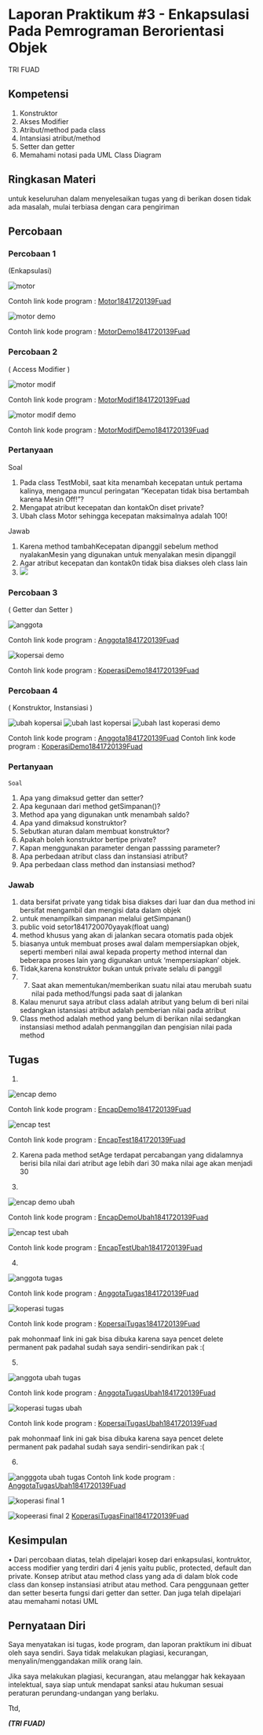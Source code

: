 # Laporan Praktikum #3 - Enkapsulasi Pada Pemrograman Berorientasi Objek 

TRI FUAD
## Kompetensi

1. Konstruktor
2. Akses Modifier
3. Atribut/method pada class
4. Intansiasi atribut/method 
5. Setter dan getter
6. Memahami notasi pada UML Class Diagram 



## Ringkasan Materi

untuk keseluruhan dalam menyelesaikan tugas yang di berikan dosen tidak ada masalah, mulai terbiasa dengan cara pengiriman 

## Percobaan

### Percobaan 1

 (Enkapsulasi)


![motor](img/motor.PNG)

Contoh link kode program : 
[Motor1841720139Fuad](../../src/3_Enkapsulasi/Motor1841720139Fuad.java)

![motor demo](img/motordemo.PNG)

Contoh link kode program : 
[MotorDemo1841720139Fuad](../../src/3_Enkapsulasi/MotorDemo1841720139Fuad.java)


### Percobaan 2

( Access Modifier )

![motor modif](img/motormodif.PNG)

Contoh link kode program : [MotorModif1841720139Fuad](../../src/3_Enkapsulasi/MotorModif1841720139Fuad.java)

![motor modif demo](img/motormodifdemo.PNG)

Contoh link kode program : [MotorModifDemo1841720139Fuad](../../src/3_Enkapsulasi/MotorModifDemo1841720139Fuad.java)

### Pertanyaan
Soal

1. Pada class TestMobil, saat kita menambah kecepatan untuk pertama kalinya, mengapa
muncul peringatan “Kecepatan tidak bisa bertambah karena Mesin Off!”?  
2. Mengapat atribut kecepatan dan kontakOn diset private?  
3. Ubah class Motor sehingga kecepatan maksimalnya adalah 100!

Jawab
1. Karena method tambahKecepatan dipanggil sebelum method nyalakanMesin yang digunakan untuk menyalakan mesin dipanggil
2. Agar atribut kecepatan dan kontak0n tidak bisa diakses oleh class lain
3. ![](img/pertanyaan3.PNG)


### Percobaan 3

( Getter dan Setter )

![anggota](img/anggota.PNG)

Contoh link kode program :
[Anggota1841720139Fuad](../../src/3_Enkapsulasi/Anggota1841720139Fuad.java)

![kopersai demo](img/koperasidemo.PNG)

Contoh link kode program : [KoperasiDemo1841720139Fuad](../../src/3_Enkapsulasi/KoperasiDemo1841720139Fuad.java)

### Percobaan 4
( Konstruktor, Instansiasi )


![ubah kopersai](img/ubahkoperasidemo.PNG)
![ubah last kopersai](img/ubahlastanggota.PNG)
![ubah last koperasi demo](img/ubahlastkoperasidemo.PNG)

Contoh link kode program :
[Anggota1841720139Fuad](../../src/3_Enkapsulasi/Anggota1841720139Fuad.java)
Contoh link kode program : [KoperasiDemo1841720139Fuad](../../src/3_Enkapsulasi/KoperasiDemo1841720139Fuad.java)


### Pertanyaan
    Soal
1. Apa yang dimaksud getter dan setter?
2. Apa kegunaan dari method getSimpanan()?
3. Method apa yang digunakan untk menambah saldo?
4. Apa yand dimaksud konstruktor?
5. Sebutkan aturan dalam membuat konstruktor?
6. Apakah boleh konstruktor bertipe private?
7. Kapan menggunakan parameter dengan passsing parameter?
8. Apa perbedaan atribut class dan instansiasi atribut?
9. Apa perbedaan class method dan instansiasi method?
    
### Jawab

1. data bersifat private yang tidak bisa diakses dari luar dan dua method ini bersifat mengambil dan mengisi data dalam objek
2. untuk menampilkan simpanan melalui getSimpanan()
3. public void setor1841720070yayak(float uang)
4. method khusus yang akan di jalankan secara otomatis pada objek
5.  biasanya untuk membuat proses awal dalam mempersiapkan objek, seperti memberi nilai awal kepada property method internal dan beberapa proses lain yang digunakan untuk ‘mempersiapkan’ objek.
6. Tidak,karena konstruktor bukan untuk private selalu di panggil
7. 7.	Saat akan mementukan/memberikan suatu nilai atau merubah suatu nilai pada method/fungsi pada saat di jalankan
8. Kalau menurut saya atribut class adalah atribut yang belum di beri nilai sedangkan istansiasi atribut adalah pemberian nilai pada atribut
9. Class method adalah method yang belum di berikan nilai sedangkan instansiasi method adalah penmanggilan dan pengisian nilai pada method

## Tugas
 

1. 
![encap demo](img/encapdemo.PNG)

Contoh link kode program : 
[EncapDemo1841720139Fuad](../../src/3_Enkapsulasi/EncapDemo1841720139Fuad.java)

![encap test](img/encaptest.PNG)

Contoh link kode program : 
[EncapTest1841720139Fuad](../../src/3_Enkapsulasi/EncapTest1841720139Fuad.java)


2.  Karena pada method setAge terdapat percabangan yang didalamnya berisi bila nilai dari atribut age lebih dari 30 maka nilai age akan menjadi 30 

3. 
![encap demo ubah](img/encapdemoubah.PNG)

Contoh link kode program : 
[EncapDemoUbah1841720139Fuad](../../src/3_Enkapsulasi/EncapDemoubah1841720139Fuad.java)

![encap test ubah](img/encaptestubah.PNG)

Contoh link kode program : 
[EncapTestUbah1841720139Fuad](../../src/3_Enkapsulasi/EncapTestubah1841720139Fuad.java)


4. 
 ![anggota tugas ](img/anggotatugas.PNG)

 Contoh link kode program : 
[AnggotaTugas1841720139Fuad](../../src/3_Enkapsulasi/AnggotaTugas1841720139Fuad.java)

 ![koperasi tugas](img/koperasitugas.PNG)

Contoh link kode program : 
[KopersaiTugas1841720139Fuad](../../src/3_Enkapsulasi/KoperasiTugas1841720139Fuad.java)

pak mohonmaaf link ini gak bisa dibuka karena saya pencet delete permanent pak padahal sudah saya sendiri-sendirikan pak :( 

5. 
 ![anggota ubah tugas](img/anggotaubahtugas.PNG)

 Contoh link kode program : 
[AnggotaTugasUbah1841720139Fuad](../../src/3_Enkapsulasi/AnggotaTugasUbah1841720139Fuad.java)

 ![koperasi tugas ubah](img/koperasitugasubah.PNG)

Contoh link kode program : 
[KopersaiTugasUbah1841720139Fuad](../../src/3_Enkapsulasi/KoperasiTugasUbah1841720139Fuad.java)

 pak mohonmaaf link ini gak bisa dibuka karena saya pencet delete permanent pak padahal sudah saya sendiri-sendirikan pak :( 
 

6. 
 ![angggota ubah tugas](img/anggotaubahtugas.png)
 Contoh link kode program : 
[AnggotaTugasUbah1841720139Fuad](../../src/3_Enkapsulasi/AnggotaTugasUbah1841720139Fuad.java)

   ![koperasi final 1](img/koperasifinal1.PNG)
   
   ![kopeerasi final 2](img/koperasifinal2.PNG)
[KoperasiTugasFinal1841720139Fuad](../../src/3_Enkapsulasi/KoperasiTugasFinal1841720139Fuad.java)



## Kesimpulan

•	Dari percobaan diatas, telah dipelajari kosep dari enkapsulasi, kontruktor, access modifier yang
terdiri dari 4 jenis yaitu public, protected, default dan private. Konsep atribut atau method class
yang ada di dalam blok code class dan konsep instansiasi atribut atau method. Cara penggunaan
getter dan setter beserta fungsi dari getter dan setter. Dan juga telah dipelajari atau memahami
notasi UML



## Pernyataan Diri

Saya menyatakan isi tugas, kode program, dan laporan praktikum ini dibuat oleh saya sendiri. Saya tidak melakukan plagiasi, kecurangan, menyalin/menggandakan milik orang lain.

Jika saya melakukan plagiasi, kecurangan, atau melanggar hak kekayaan intelektual, saya siap untuk mendapat sanksi atau hukuman sesuai peraturan perundang-undangan yang berlaku.

Ttd,

***(TRI FUAD)***